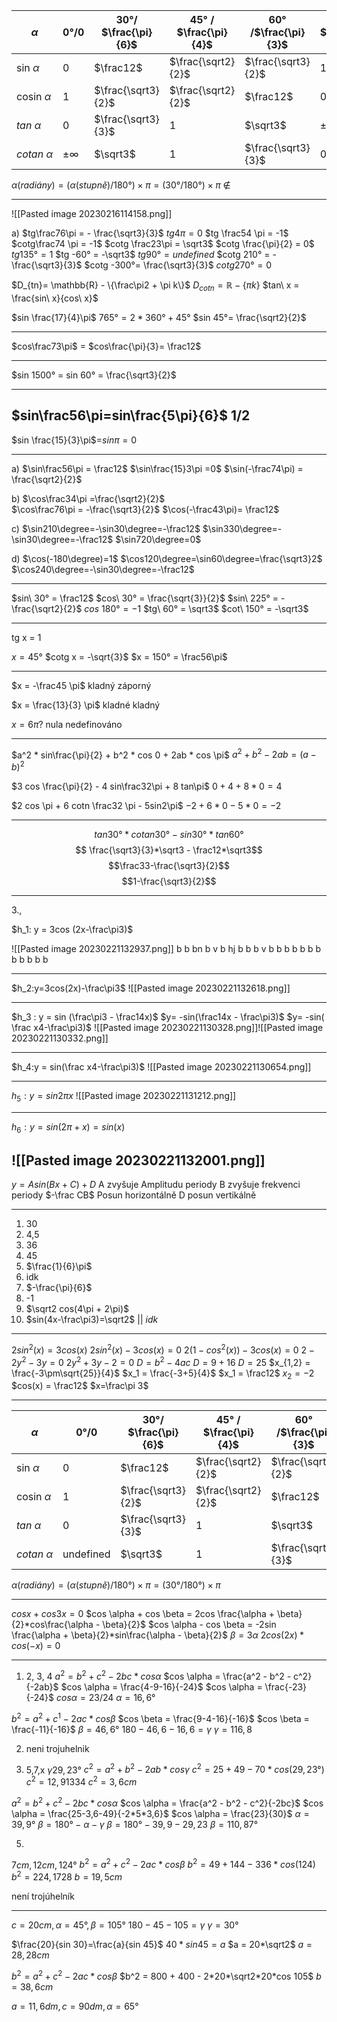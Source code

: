 | $\alpha$       | 0°/0 | 30°/ $\frac{\pi}{6}$ | 45° / $\frac{\pi}{4}$ | 60° /$\frac{\pi}{3}$ | 90° / $\frac{\pi}{2}$ |
| ---- | ---- | -------- | ----------- | ----------- | ---------- |
| sin $\alpha$   | 0    | $\frac12$            | $\frac{\sqrt2}{2}$    | $\frac{\sqrt3}{2}$   | 1                     |
| cosin $\alpha$ | 1    | $\frac{\sqrt3}{2}$   | $\frac{\sqrt2}{2}$    | $\frac12$            | 0                     |
| $tan\ \alpha$ |  0    |  $\frac{\sqrt3}{3}$  | 1   |    $\sqrt3$       |      $\pm\infty$         |
| $cotan\ \alpha$ |  $\pm\infty$  |             $\sqrt3$         |       1                 |     $\frac{\sqrt3}{3}$  |     0   |
$α (radiány) = (α (stupně) / 180 °) × π = (30 ° / 180 °) × π$
$\notin$
 

---

![[Pasted image 20230216114158.png]]

a)
$tg\frac76\pi = - \frac{\sqrt3}{3}$
$tg 4\pi = 0$
$tg \frac54 \pi = -1$
$cotg\frac74 \pi = -1$
$cotg \frac23\pi = \sqrt3$
$cotg \frac{\pi}{2} = 0$
$tg 135° = 1$
$tg -60° = -\sqrt3$
$tg 90° = undefined$
$cotg 210° = -\frac{\sqrt3}{3}$
$cotg -300°=  \frac{\sqrt3}{3}$
$cotg270° = 0$



$D_{tn}= \mathbb{R} - \{\frac\pi2 + \pi k\}$
$D_{cotn}= \mathbb{R}-\{\pi k\}$
$tan\ x = \frac{sin\ x}{cos\ x}$

$sin \frac{17}{4}\pi$
$765° = 2*360° + 45°$
$sin 45°= \frac{\sqrt2}{2}$

---

$cos\frac73\pi$ = $cos\frac{\pi}{3}= \frac12$

---

$sin 1500° = sin 60° = \frac{\sqrt3}{2}$

---

$sin\frac56\pi=sin\frac{5\pi}{6}$
$1/2$
---
$sin \frac{15}{3}\pi$=$sin \pi=0$

---
a)
$\sin\frac56\pi = \frac12$
$\sin\frac{15}3\pi =0$
$\sin(-\frac74\pi) = \frac{\sqrt2}{2}$

b)
$\cos\frac34\pi  =\frac{\sqrt2}{2}$  
$\cos\frac76\pi = -\frac{\sqrt3}{2}$
$\cos(-\frac43\pi)= \frac12$

c)
$\sin210\degree=-\sin30\degree=-\frac12$
$\sin330\degree=-\sin30\degree=-\frac12$
$\sin720\degree=0$

d)
$\cos(-180\degree)=1$
$\cos120\degree=\sin60\degree=\frac{\sqrt3}2$
$\cos240\degree=-\sin30\degree=-\frac12$

---

$sin\ 30° = \frac12$
$cos\ 30° = \frac{\sqrt{3}}{2}$
$sin\ 225° = -\frac{\sqrt2}{2}$ 
$cos\ 180° = -1$
$tg\  60° = \sqrt3$
$cot\ 150° = -\sqrt3$



---
tg x = 1

$x = 45°$
$cotg x = -\sqrt{3}$
$x = 150° = \frac56\pi$

---

$x = -\frac45 \pi$
kladný
záporný

$x = \frac{13}{3} \pi$
kladné
kladný

$x = 6\pi?$
nula
nedefinováno

---


$a^2  * sin\frac{\pi}{2} + b^2 * cos 0 + 2ab  * cos \pi$
$a^2 + b^2 - 2ab = (a - b)^2$

$3 cos \frac{\pi}{2} -  4 sin\frac32\pi + 8 tan\pi$
$0  + 4 + 8*0 = 4$

$2 cos \pi + 6 cotn \frac32 \pi - 5sin2\pi$
$-2+ 6*0 - 5*0 = -2$


---


$$tan 30° * cotan 30° - sin30°*tan60° $$
$$ \frac{\sqrt3}{3}*\sqrt3 - \frac12*\sqrt3$$
$$\frac33-\frac{\sqrt3}{2}$$
$$1-\frac{\sqrt3}{2}$$

---


3.,

$h_1: y = 3cos (2x-\frac\pi3)$

![[Pasted image 20230221132937.png]]
	  b b    bn    b                     v   b  hj          b  b   b v   b b b b    b    b        b b  b b b     b     

---


$h_2:y=3cos(2x)-\frac\pi3$
![[Pasted image 20230221132618.png]]

---
$h_3 : y = sin (\frac\pi3 - \frac14x)$
$y=  -sin(\frac14x - \frac\pi3)$
$y= -sin( \frac x4-\frac\pi3)$
![[Pasted image 20230221130328.png]]![[Pasted image 20230221130332.png]]

---


$h_4:y = sin(\frac x4-\frac\pi3)$
![[Pasted image 20230221130654.png]]

---
$h_5: y  = sin2\pi x$
![[Pasted image 20230221131212.png]]


---

$h_6: y = sin (2\pi + x) = sin (x)$

![[Pasted image 20230221132001.png]]
---
$y = Asin(Bx+C)+D$
A zvyšuje Amplitudu periody
B zvyšuje frekvenci periody
$-\frac CB$ Posun horizontálně
D posun vertikálně  


---

1. 30
2. 4,5
3. 36
4. 45
5. $\frac{1}{6}\pi$
6. idk
7. $-\frac{\pi}{6}$
8. -1
9. $\sqrt2 cos(4\pi + 2\pi)$
10. $sin(4x-\frac\pi3)=\sqrt2$ || $idk$

---

$2sin^2(x)=3cos(x)$
$2sin^2(x)-3cos(x)=0$
$2(1-cos^2(x))-3cos(x)=0$
$2 - 2y^2 - 3y = 0$
$2y^2+3y-2 = 0$
$D = b^2-4ac$
$D = 9+16$
$D = 25$
$x_{1,2} = \frac{-3\pm\sqrt{25}}{4}$
$x_1 = \frac{-3+5}{4}$
$x_1 = \frac12$
$x_2 = -2$
$cos(x) = \frac12$
$x=\frac\pi 3$

---

| $\alpha$       | 0°/0 | 30°/ $\frac{\pi}{6}$ | 45° / $\frac{\pi}{4}$ | 60° /$\frac{\pi}{3}$ | 90° / $\frac{\pi}{2}$ |
| ---- | ---- | -------- | ----------- | ----------- | ---------- |
| sin $\alpha$   | 0    | $\frac12$            | $\frac{\sqrt2}{2}$    | $\frac{\sqrt3}{2}$   | 1                     |
| cosin $\alpha$ | 1    | $\frac{\sqrt3}{2}$   | $\frac{\sqrt2}{2}$    | $\frac12$            | 0                     |
| $tan\ \alpha$ |  0    |  $\frac{\sqrt3}{3}$  | 1   |    $\sqrt3$       | undefined|
| $cotan\ \alpha$ |  undefined  |  $\sqrt3$  |     1|     $\frac{\sqrt3}{3}$  |     0   |
$α (radiány) = (α (stupně) / 180 °) × π = (30 ° / 180 °) × π$

---
$cos x +cos3x= 0$
$cos \alpha + cos \beta = 2cos \frac{\alpha + \beta}{2}*cos\frac{\alpha - \beta}{2}$
$cos \alpha - cos \beta = -2sin \frac{\alpha + \beta}{2}*sin\frac{\alpha - \beta}{2}$
$\beta = 3\alpha$
$2cos(2x)*cos(-x) = 0$

---

1. 2, 3, 4
$a^2 = b^2 + c^2 -2bc*cos \alpha$
$cos \alpha = \frac{a^2 - b^2 - c^2}{-2ab}$
$cos \alpha = \frac{4-9-16}{-24}$
$cos \alpha = \frac{-23}{-24}$
$cos \alpha = 23/24$
$\alpha = 16,6°$

$b^2 = a^2+c^1 - 2ac * cos \beta$
$cos \beta = \frac{9-4-16}{-16}$
$cos \beta = \frac{-11}{-16}$
$\beta = 46,6°$
$180 - 46,6 - 16,6 = \gamma$
$\gamma = 116,8$

2. neni trojuhelnik


3. 5,7,x $\gamma 29,23°$
$c^2 = a^2+b^2-2ab*cos\gamma$
$c^2 = 25 + 49 - 70*cos(29,23°)$
$c^2 = 12,91334$
$c^2 = 3,6cm$

$a^2 = b^2 + c^2 -2bc*cos \alpha$
$cos \alpha = \frac{a^2 - b^2 - c^2}{-2bc}$
$cos \alpha = \frac{25-3,6-49}{-2*5*3,6}$
$cos \alpha = \frac{23}{30}$
$\alpha = 39,9°$
$\beta = 180° - \alpha - \gamma$
$\beta = 180° - 39,9 - 29,23$
$\beta = 110,87°$

5. 
$7cm, 12cm, 124°$
$b^2 = a^2 + c^2- 2a c * cos\beta$
$b^2 = 49 + 144 - 336*cos(124)$
$b^2 = 224,1728$
$b = 19,5cm$

není trojúhelník

---

$c = 20 cm, \alpha= 45°, \beta =105°$
$180 - 45 - 105 = \gamma$
$\gamma = 30°$

$\frac{20}{sin 30}=\frac{a}{sin 45}$
$40 * sin45 = a$
$a = 20*\sqrt2$
$a = 28,28cm$

$b^2 = a^2 + c^2 - 2ac*cos\beta$
$b^2 = 800 + 400 - 2*20*\sqrt2*20*cos 105$
$b = 38,6cm$





$a = 11,6dm, c = 90dm, \alpha =65°$ 


